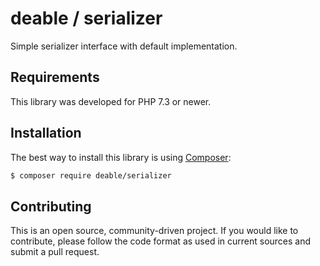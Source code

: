 deable / serializer
===================

Simple serializer interface with default implementation.

Requirements
------------

This library was developed for PHP 7.3 or newer.

Installation
------------

The best way to install this library is using [Composer](https://getcomposer.org/):

```sh
$ composer require deable/serializer
```

Contributing
------------
This is an open source, community-driven project. If you would like to contribute,
please follow the code format as used in current sources and submit a pull request.
